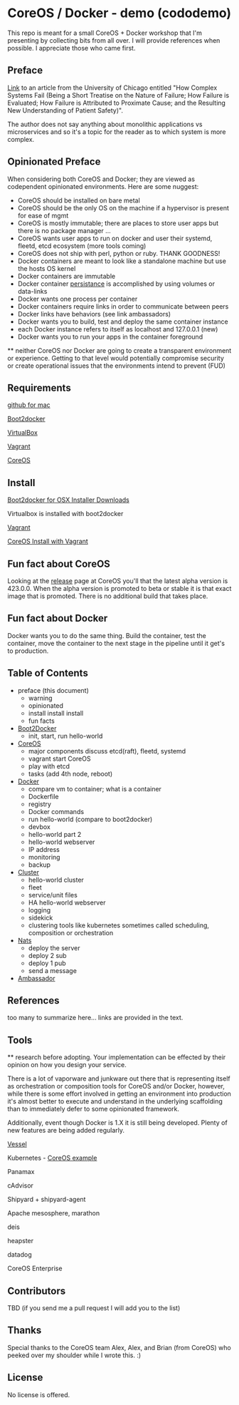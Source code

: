 CoreOS / Docker - demo (cododemo)
======================

This repo is meant for a small CoreOS + Docker workshop that I'm presenting by collecting bits from all over. I will provide references when possible. I appreciate those who came first.

Preface
-------

[Link](http://www.ctlab.org/documents/How%20Complex%20Systems%20Fail.pdf) to an article from the University of Chicago entitled "How Complex Systems Fail (Being a Short Treatise on the Nature of Failure; How Failure is Evaluated; How Failure is Attributed to Proximate Cause; and the Resulting New Understanding of Patient Safety)". 

The author does not say anything about monolithic applications vs microservices and so it's a topic for the reader as to which system is more complex.

Opinionated Preface
-------------------

When considering both CoreOS and Docker; they are viewed as codependent opinionated environments. Here are some nuggest:
- CoreOS should be installed on bare metal
- CoreOS should be the only OS on the machine if a hypervisor is present for ease of mgmt
- CoreOS is mostly immutable; there are places to store user apps but there is no package manager ...
- CoreOS wants user apps to run on docker and user their systemd, fleetd, etcd ecosystem (more tools coming)
- CoreOS does not ship with perl, python or ruby. THANK GOODNESS!
- Docker containers are meant to look like a standalone machine but use the hosts OS kernel
- Docker containers are immutable
- Docker container [persistance](https://raw.githubusercontent.com/rbucker/cododemo/master/coreos%20docker%20volumes.jpg) is accomplished by using volumes or data-links
- Docker wants one process per container
- Docker containers require links in order to communicate between peers
- Docker links have behaviors (see link ambassadors)
- Docker wants you to build, test and deploy the same container instance
- each Docker instance refers to itself as localhost and 127.0.0.1 (new)
- Docker wants you to run your apps in the container foreground

** neither CoreOS nor Docker are going to create a transparent environment or experience. Getting to that level would potentially compromise security or create operational issues that the environments intend to prevent (FUD)

Requirements
------------

[github for mac](https://mac.github.com/)

[Boot2docker](http://boot2docker.io/)

[VirtualBox](https://www.virtualbox.org/)

[Vagrant](https://www.vagrantup.com/)

[CoreOS](https://coreos.com/)

Install
-------

[Boot2docker for OSX Installer Downloads](https://github.com/boot2docker/osx-installer/releases)

Virtualbox is installed with boot2docker

[Vagrant](https://www.vagrantup.com/downloads)

[CoreOS Install with Vagrant](https://coreos.com/docs/running-coreos/platforms/vagrant/)


Fun fact about CoreOS
---------------------

Looking at the [release](https://coreos.com/releases/) page at CoreOS you'll that the latest alpha version is 423.0.0.  When the alpha version is promoted to beta or stable it is that exact image that is promoted. There is no additional build that takes place.

Fun fact about Docker
---------------------

Docker wants you to do the same thing.  Build the container, test the container, move the container to the next stage in the pipeline until it get's to production.


Table of Contents
-----------------
- preface (this document)
  - warning
  - opinionated
  - install install install
  - fun facts
- [Boot2Docker](https://github.com/rbucker/cododemo/blob/master/boot2docker.md)
  - init, start, run hello-world
- [CoreOS](https://github.com/rbucker/cododemo/blob/master/CoreOS.md)
  - major components discuss etcd(raft), fleetd, systemd
  - vagrant start CoreOS
  - play with etcd
  - tasks (add 4th node, reboot)
- [Docker](https://github.com/rbucker/cododemo/blob/master/Docker.md)
  - compare vm to container; what is a container
  - Dockerfile
  - registry
  - Docker commands
  - run hello-world (compare to boot2docker)
  - devbox
  - hello-world part 2
  - hello-world webserver
  - IP address
  - monitoring
  - backup
- [Cluster](https://github.com/rbucker/cododemo/blob/master/Cluster.md)
  - hello-world cluster
  - fleet
  - service/unit files
  - HA hello-world webserver
  - logging
  - sidekick
  - clustering tools like kubernetes sometimes called scheduling, composition or orchestration
- [Nats](https://github.com/rbucker/cododemo/blob/master/nats.md)
  - deploy the server
  - deploy 2 sub
  - deploy 1 pub
  - send a message
- [Ambassador](https://github.com/rbucker/cododemo/blob/master/Ambassador.md)
 

References
----------

too many to summarize here... links are provided in the text.

Tools
-----

** research before adopting. Your implementation can be effected by their opinion on how you design your service.

There is a lot of vaporware and junkware out there that is representing itself as orchestration or composition tools for CoreOS and/or Docker, however, while there is some effort involved in getting an environment into production it's almost better to execute and understand in the underlying scaffolding than to immediately defer to some opinionated framework.

Additionally, event though Docker is 1.X it is still being developed. Plenty of new features are being added regularly.

[Vessel](http://awvessel.github.io/)

Kubernetes - [CoreOS example](https://coreos.com/blog/running-kubernetes-example-on-CoreOS-part-2/)

Panamax

cAdvisor

Shipyard + shipyard-agent

Apache mesosphere, marathon

deis

heapster

datadog

CoreOS Enterprise

Contributors
------------

TBD (if you send me a pull request I will add you to the list)

Thanks
------

Special thanks to the CoreOS team Alex, Alex, and Brian (from CoreOS) who peeked over my shoulder while I wrote this. :)

License
-------
No license is offered.
